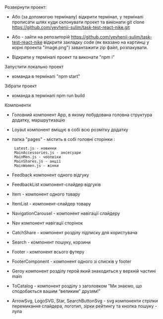   Розвернути проект:

- Або (за допомогою терміналу) відкрити термінал, у терміналі прописати шлях куди склонувати проект та виконати git clone https://github.com/yevhenii-sulim/task-test-react-nike.git

- Або - зайти на репозиторій https://github.com/yevhenii-sulim/task-test-react-nike відкрити закладку code (як вказано на картинці у корні проекта "image.png") завантажити zip файл, розпакувати.

- Відкрити у терміналі проект та виконати "npm i"

Запустити локально проект

- команда в терміналі "npm start"

 Зібрати проект

- команда в терміналі npm run build

Компоненти

- Головний компонент App, в якому побудована головна структура додатку, маршрутизацію

- Loyaut компонент вміщує в собі всю розмітку додатку

- папка "pages" - містить в собі головні сторінки :

       Latest.js - новинки
       MainAccessories.js - аксесуари
       MainMen.js - чоолвіки
       MainShares.js - акції
       MainWomen.js - жінки


- Feedback компонент одного відгуку

- FeedbackList компонент-слайдер відгуків

- Item - компонент одного товару

- ItemList - компонент-слайдер товару

- NavigationCarousel - компонент навігації слайдеру

- Nav компонент навігації сторінок

- CatchShare - компонент розділу підписку для користувача

- Search - компонент пошуку, корзини

- Footer - компонент всього футеру

- FooterComponent - компонент одного зі списків у footer

- Geroy компонент розділу герой який знаходиться у верхній частині main

- ToCatalog - компонент розділу з заголовком "Ми знаємо, що сподобається вашим “великим” друзям!"

- ArrowSvg, LogoSVG, Star, SearchButtonSvg - svg компоненти стрілки перемикання слайдера, логотип, зірки рейтингу та кнопка пошуку - лупа